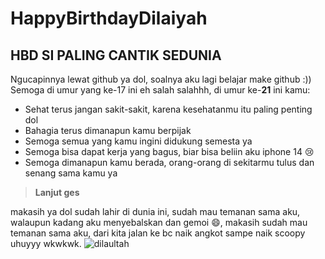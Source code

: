 # **HappyBirthdayDilaiyah**
HBD SI PALING CANTIK SEDUNIA
---
Ngucapinnya lewat github ya dol, soalnya aku lagi belajar make github :))
Semoga di umur yang ke-17 ini eh salah salahhh, di umur ke-**21** ini kamu:
- Sehat terus jangan sakit-sakit, karena kesehatanmu itu paling penting dol
- Bahagia terus dimanapun kamu berpijak
- Semoga semua yang kamu ingini didukung semesta ya
- Semoga bisa dapat kerja yang bagus, biar bisa beliin aku iphone 14 :cry:
- Semoga dimanapun kamu berada, orang-orang di sekitarmu tulus dan senang sama kamu ya

> **Lanjut ges**

makasih ya dol sudah lahir di dunia ini, sudah mau temanan sama aku, walaupun kadang aku menyebalskan dan gemoi :smile:, makasih sudah mau temanan sama aku, dari kita jalan ke bc naik angkot sampe naik scoopy uhuyyy wkwkwk. 
![dilaultah](image.jpg)
